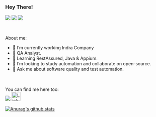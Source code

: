 
<!--
**renatograsso10/renatograsso10** is a ✨ _special_ ✨ repository because its `README.md` (this file) appears on your GitHub profile.

Here are some ideas to get you started:

- 🔭 I’m currently working on ...
- 🌱 I’m currently learning ...
- 👯 I’m looking to collaborate on ...
- 🤔 I’m looking for help with ...
- 💬 Ask me about ...
- 📫 How to reach me: ...
- 😄 Pronouns: ...
- ⚡ Fun fact: ...
-->

### Hey There! 

[<img src="https://img.shields.io/badge/%F0%9F%92%9C-Tests-blue?style=for-the-badge&color=purple"/>](#)
[<img src="https://img.shields.io/badge/%F0%9F%92%9C-Automation-blue?style=for-the-badge&color=pink"/>](#)
[<img src="https://img.shields.io/badge/%F0%9F%92%9C-Games-blue?style=for-the-badge&color=black"/>](#)

<br>

About me: 
- 🔭 I’m currently working Indra Company
- 🐻 QA Analyst.
- 🌱 Learning RestAssured, Java & Appium.
- 👯 I’m looking to study automation and collaborate on open-source.
- 💬 Ask me about software quality and test automation. 

<br><br>
You can find me here too:
<br>
[<img src="https://img.shields.io/badge/instagram-%23e4405f.svg?&style=for-the-badge&logo=instagram&logoColor=white"/>](https://www.instagram.com/renato_grasso/)
[<img src="https://img.shields.io/badge/LinkedIn-282C34?logo=linkedin&logoColor=0077B5" alt="LinkedIn logo" title="LinkedIn" height="28" />](https://www.linkedin.com/in/renato-grasso-bueno-nascimento-7a4117144/)


[![Anurag's github stats](https://github-readme-stats.vercel.app/api?username=renatograsso95&show_icons=true&theme=dracula)](https://github.com/renatograsso95)
<br/>
